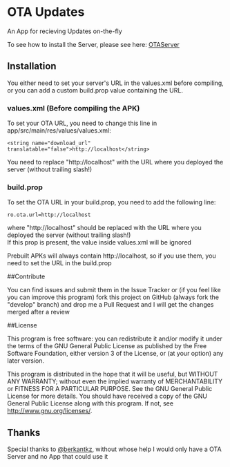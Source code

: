 # OTA Updates
An App for recieving Updates on-the-fly

To see how to install the Server, please see here: [OTAServer](http://www.github.com/TimSchumi/OTAServer)

## Installation
You either need to set your server's URL in the values.xml before compiling, or you can add a custom build.prop value containing the URL.

### values.xml (Before compiling the APK)
To set your OTA URL, you need to change this line in app/src/main/res/values/values.xml:

    <string name="download_url" translatable="false">http://localhost</string> 
 
You need to replace "http://localhost" with the URL where you deployed the server (without trailing slash!)

### build.prop
To set the OTA URL in your build.prop, you need to add the following line:

    ro.ota.url=http://localhost

where "http://localhost" should be replaced with the URL where you deployed the server (without trailing slash!)  
If this prop is present, the value inside values.xml will be ignored

Prebuilt APKs will always contain http://localhost, so if you use them, you need to set the URL in the build.prop

##Contribute

You can find issues and submit them in the Issue Tracker or (if you feel like you can improve this program) fork this project on GitHub (always fork the "develop" branch) and drop me a Pull Request and I will get the changes merged after a review

##License

This program is free software: you can redistribute it and/or modify
it under the terms of the GNU General Public License as published by
the Free Software Foundation, either version 3 of the License, or
(at your option) any later version.

This program is distributed in the hope that it will be useful,
but WITHOUT ANY WARRANTY; without even the implied warranty of
MERCHANTABILITY or FITNESS FOR A PARTICULAR PURPOSE.  See the
GNU General Public License for more details.
You should have received a copy of the GNU General Public License
along with this program.  If not, see <http://www.gnu.org/licenses/>.

## Thanks

Special thanks to [@berkantkz](http://www.github.com/berkantkz), without whose help I would only have a OTA Server and no App that could use it
